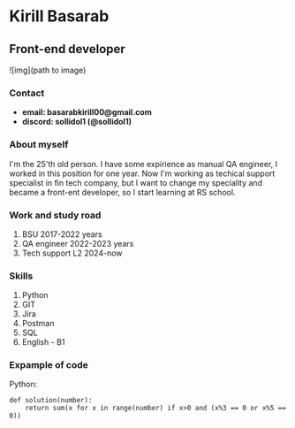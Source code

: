 # Kirill Basarab
## Front-end developer

![img](path to image)

### Contact
* __email: basarabkirill00@gmail.com__
* __discord: sollidol1 (@sollidol1)__

### About myself

I'm the 25'th old person. I have some expirience as manual QA engineer, I worked in this position for one year. Now I'm working as techical support specialist in fin tech company, but I want to change my speciality and became a front-ent developer, so I start learning at RS school.

### Work and study road
1. BSU 2017-2022 years
2. QA engineer 2022-2023 years
3. Tech support L2 2024-now

### Skills
1. Python
2. GIT
3. Jira
4. Postman
5. SQL
6. English - B1

### Expample of code
Python:
```
def solution(number):
    return sum(x for x in range(number) if x>0 and (x%3 == 0 or x%5 == 0))
```